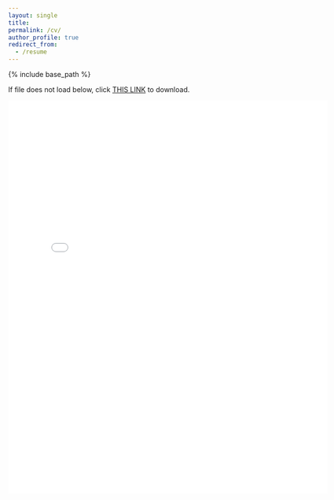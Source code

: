 ```yaml
---
layout: single
title:
permalink: /cv/
author_profile: true
redirect_from:
  - /resume
---
```


{% include base_path %}

If file does not load below, click [THIS LINK](https://cseveren.github.io/files/Severen_CV_202212.pdf) to download.

<embed src="{{ site.baseurl }}/files/Severen_CV_202212.pdf" width="650" height="800" type='application/pdf'>
